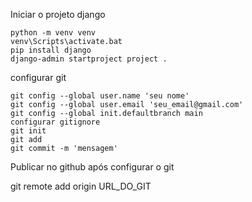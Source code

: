 Iniciar o projeto django

```
python -m venv venv
venv\Scripts\activate.bat
pip install django
django-admin startproject project .
```

configurar git

```
git config --global user.name 'seu nome'
git config --global user.email 'seu_email@gmail.com'
git config --global init.defaultbranch main
configurar gitignore
git init
git add
git commit -m 'mensagem'
```

Publicar no github após configurar o git 

git remote add origin URL_DO_GIT